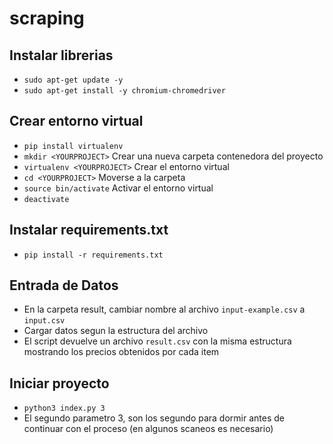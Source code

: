 # scraping

## Instalar librerias
- `sudo apt-get update -y`
- `sudo apt-get install -y chromium-chromedriver`

## Crear entorno virtual
- `pip install virtualenv`
- `mkdir <YOURPROJECT>` Crear una nueva carpeta contenedora del proyecto
- `virtualenv <YOURPROJECT>` Crear el entorno virtual
- `cd <YOURPROJECT>` Moverse a la carpeta
- `source bin/activate` Activar el entorno virtual
- `deactivate`

## Instalar requirements.txt
- `pip install -r requirements.txt`

## Entrada de Datos
- En la carpeta result, cambiar nombre al archivo `input-example.csv` a `input.csv`
- Cargar datos segun la estructura del archivo
- El script devuelve un archivo `result.csv` con la misma estructura mostrando los precios obtenidos por cada item
## Iniciar proyecto
- `python3 index.py 3`
- El segundo parametro 3, son los segundo para dormir antes de continuar con el proceso (en algunos scaneos es necesario)